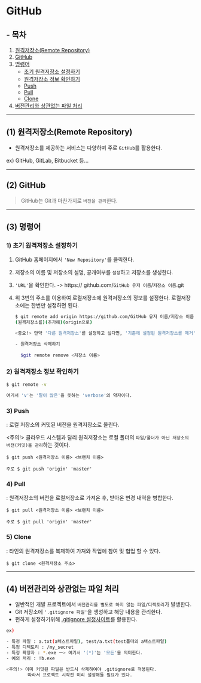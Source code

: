 # GitHub

## - 목차
1. [원격저장소(Remote Repository)](#1-원격저장소remote-repository)
2. [GitHub](#2-github)
3. [명령어](#3-명령어)
   - [초기 원격저장소 설정하기](#1-초기-원격저장소-설정하기)
   - [원격저장소 정보 확인하기](#2-원격저장소-정보-확인하기)
   - [Push](#3-push)
   - [Pull](#4-pull)
   - [Clone](#5-clone)
4. [버전관리와 상관없는 파일 처리](#4-버전관리와-상관없는-파일-처리)

---

## (1) 원격저장소(Remote Repository)

- 원격저장소를 제공하는 서비스는 다양하며 주로 `GitHub`를 활용한다.

ex) GitHub, GitLab, Bitbucket 등...

---

## (2) GitHub

> GitHub는 Git과 마찬가지로 `버전을 관리`한다.

---

## (3) 명령어

### **1) 초기 원격저장소 설정하기**
1. GitHub 홈페이지에서 `'New Repository'`를 클릭한다.
2. 저장소의 이름 및 저장소의 설명, 공개여부를 `설정`하고 저장소를 생성한다.
3. `'URL'`을 확인한다. -> https:// github.com/`GitHub 유저 이름`/`저장소 이름`.git
4. 위 3번의 주소를 이용하여 로컬저장소에 원격저장소의 정보를 설정한다. 로컬저장소에는 한번만 설정하면 된다.

    ```bash
    $ git remote add origin https://github.com/GitHub 유저 이름/저장소 이름.git
    (원격저장소를)(추가해)(origin으로)

    <중요!> 만약 '다른 원격저장소'를 설정하고 싶다면, '기존에 설정된 원격저장소를 제거'하고 다시 원하는 원격저장소로 설정하여야 한다.

    - 원격저장소 삭제하기
      
      $git remote remove <저장소 이름>
    ```

### **2) 원격저장소 정보 확인하기**

```bash
$ git remote -v

여기서 'v'는 '말이 많은'을 뜻하는 'verbose'의 약자이다.
```

### **3) Push**


: 로컬 저장소의 커밋된 버전을 원격저장소로 올린다.

<주의!> 클라우드 시스템과 달리 원격저장소는 로컬 폴더의 `파일/폴더가 아닌 저장소의 버전(커밋)을 관리`하는 것이다.

```
$ git push <원격저장소 이름> <브랜치 이름>

주로 $ git push 'origin' 'master'
```

### **4) Pull**


: 원격저장소의 버전을 로컬저장소로 가져온 후, 받아온 변경 내역을 병합한다.

```
$ git pull <원격저장소 이름> <브랜치 이름>

주로 $ git pull 'origin' 'master'
```

### **5) Clone**


: 타인의 원격저장소를 복제하여 가져와 작업에 참여 및 협업 할 수 있다.

```
$ git clone <원격저장소 주소>
```

---

## (4) 버전관리와 상관없는 파일 처리

- 일반적인 개발 프로젝트에서 `버전관리를 별도로 하지 않는 파일/디렉토리`가 발생한다.
- Git 저장소에 `'.gitignore 파일'`을 생성하고 해당 내용을 관리한다.
- 편하게 설정하기위해 [.gitignore 설정사이트](https://gitignore.io)를 활용한다.

```bash
ex)

- 특정 파일 : a.txt(a텍스트파일), test/a.txt(test폴더의 a텍스트파일)
- 특정 디렉토리 : /my_secret
- 특정 확장자 : *.exe ㅡ> 여기서 '(*)'는 '모든'을 의미한다.
- 예외 처리 : !b.exe

<주의!> 이미 커밋된 파일은 반드시 삭제하여야 .gitignore로 적용된다.
        따라서 프로젝트 시작전 미리 설정해둘 필요가 있다.
```
